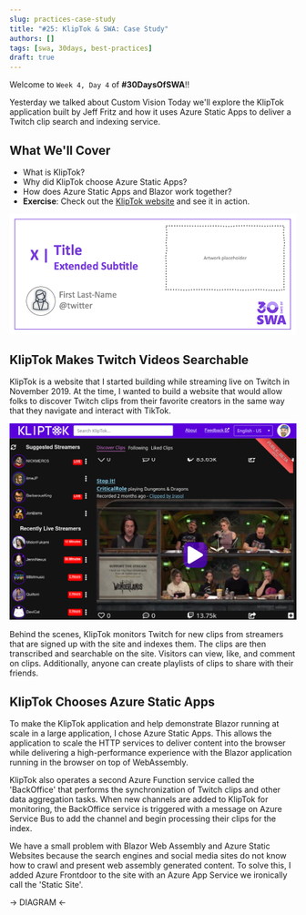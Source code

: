 ```yaml
---
slug: practices-case-study
title: "#25: KlipTok & SWA: Case Study"
authors: []
tags: [swa, 30days, best-practices]
draft: true 
---
```


Welcome to `Week 4, Day 4` of **#30DaysOfSWA**!! 

Yesterday we talked about Custom Vision Today we'll explore the KlipTok application built by Jeff Fritz and how it uses Azure Static Apps to deliver a Twitch clip search and indexing service.


## What We'll Cover
 * What is KlipTok?
 * Why did KlipTok choose Azure Static Apps?
 * How does Azure Static Apps and Blazor work together?
 * **Exercise**: Check out the [KlipTok website](https://kliptok.com) and see it in action.

![](../static/img/series/banner.png)

## KlipTok Makes Twitch Videos Searchable

KlipTok is a website that I started building while streaming live on Twitch in November 2019.  At the time, I wanted to build a website that would allow folks to discover Twitch clips from their favorite creators in the same way that they navigate and interact with TikTok.

![Screenshot of the KlipTok Website](../static/img/series/w4d3/kliptok-site.png)

 Behind the scenes, KlipTok monitors Twitch for new clips from streamers that are signed up with the site and indexes them.  The clips are then transcribed and searchable on the site.  Visitors can view, like, and comment on clips.  Additionally, anyone can create playlists of clips to share with their friends.

 ## KlipTok Chooses Azure Static Apps

 To make the KlipTok application and help demonstrate Blazor running at scale in a large application, I chose Azure Static Apps.  This allows the application to scale the HTTP services to deliver content into the browser while delivering a high-performance experience with the Blazor application running in the browser on top of WebAssembly. 

 KlipTok also operates a second Azure Function service called the 'BackOffice' that performs the synchronization of Twitch clips and other data aggregation tasks.  When new channels are added to KlipTok for monitoring, the BackOffice service is triggered with a message on Azure Service Bus to add the channel and begin processing their clips for the index.

 We have a small problem with Blazor Web Assembly and Azure Static Websites because the search engines and social media sites do not know how to crawl and present web assembly generated content.  To solve this, I added Azure Frontdoor to the site with an Azure App Service we ironically call the 'Static Site'.

 -> DIAGRAM <-  

